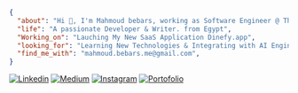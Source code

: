 

```json

{
  "about": "Hi 👋, I'm Mahmoud bebars, working as Software Engineer @ Think Perfect Solutions ",
  "life": "A passionate Developer & Writer. from Egypt",
  "Working_on": "Lauching My New SaaS Application Dinefy.app",
  "looking_for": "Learning New Technologies & Integrating with AI Engines",
  "find_me_with": "mahmoud.bebars.me@gmail.com",
}
``` 

[![Linkedin](https://img.shields.io/badge/LinkedIn-005E93?style=for-the-badge&logo=linkedin&logoColor=white)](https://www.linkedin.com/in/mbebars/)
[![Medium](https://img.shields.io/badge/Medium-black?style=for-the-badge&logo=medium&logoColor=white)](https://mbebars.medium.com)
[![Instagram](https://img.shields.io/badge/Instagram-C13584?style=for-the-badge&logo=instagram&logoColor=white)](http://instagram.com/m.bebars/)
[![Portofolio](https://img.shields.io/badge/Portofolio-black?style=for-the-badge&logo=vercel&logoColor=white)](https://mahmoud-bebars.vercel.app)

